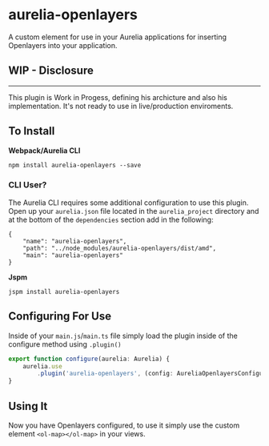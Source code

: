 # aurelia-openlayers

A custom element for use in your Aurelia applications for
inserting Openlayers into your application.

## WIP - Disclosure
------
This plugin is Work in Progess, defining his archicture and also his implementation. It's not ready to use in live/production enviroments.


## To Install

**Webpack/Aurelia CLI**

``` shell
npm install aurelia-openlayers --save
```

### CLI User?
The Aurelia CLI requires some additional configuration to use this plugin. Open up your `aurelia.json` file located in the `aurelia_project` directory and at the bottom of the `dependencies` section add in the following:

```
{
    "name": "aurelia-openlayers",
    "path": "../node_modules/aurelia-openlayers/dist/amd",
    "main": "aurelia-openlayers"
}
```

**Jspm**

``` shell
jspm install aurelia-openlayers
```

## Configuring For Use

Inside of your `main.js`/`main.ts` file simply load the plugin inside of
the configure method using `.plugin()`

``` typescript
export function configure(aurelia: Aurelia) {
    aurelia.use
        .plugin('aurelia-openlayers', (config: AureliaOpenlayersConfiguration) => {});
}
```

## Using It

Now you have Openlayers configured, to use it simply use the custom
element `<ol-map></ol-map>` in your views.
